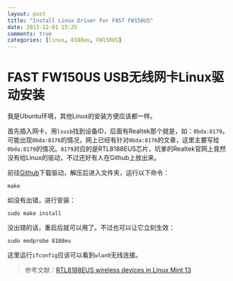 ```yaml
---
layout: post
title: "Install Linux Driver For FAST FW150US"
date: 2013-12-01 15:25
comments: true
categories: [linux, 8188eu, FW150US]
---
```


#  FAST FW150US USB无线网卡Linux驱动安装


我是Ubuntu环境，其他Linux的安装方便应该都一样。


首先插入网卡，用`lsusb`找到设备ID，后面有Realtek那个就是，如：`0bda:8179`。可能出现`0bda:8176`的情况，网上已经有针对`0bda:8176`的文章，这里主要写给`0bda:8179`的情况。`8179`对应的是RTL8188EUS芯片，坑爹的Realtek官网上竟然没有给Linux的驱动，不过还好有人在Github上放出来。
<!-- more -->
前往[Github](https://github.com/lwfinger/rtl8188eu/archive/master.zip)下载驱动，解压后进入文件夹，运行以下命令：

	make
	
如没有出错，进行安装：

	sudo make install
	
没出错的话，重启后就可以用了。不过也可以让它立刻生效：

	sudo modprobe 8188eu
	
这里运行`ifconfig`应该可以看到`wlan0`无线连接。
	

> 参考文献：[RTL8188EUS wireless devices in Linux Mint 13](http://community.linuxmint.com/tutorial/view/1344)
